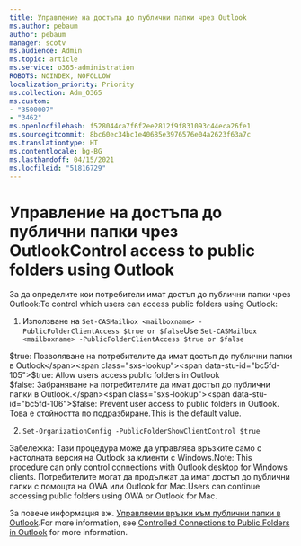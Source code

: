 ```yaml
---
title: Управление на достъпа до публични папки чрез Outlook
ms.author: pebaum
author: pebaum
manager: scotv
ms.audience: Admin
ms.topic: article
ms.service: o365-administration
ROBOTS: NOINDEX, NOFOLLOW
localization_priority: Priority
ms.collection: Adm_O365
ms.custom:
- "3500007"
- "3462"
ms.openlocfilehash: f528044ca7f6f2ee2812f9f831093c44eca26fe1
ms.sourcegitcommit: 8bc60ec34bc1e40685e3976576e04a2623f63a7c
ms.translationtype: HT
ms.contentlocale: bg-BG
ms.lasthandoff: 04/15/2021
ms.locfileid: "51816729"
---
```

# <a name="control-access-to-public-folders-using-outlook"></a><span data-ttu-id="bc5fd-102">Управление на достъпа до публични папки чрез Outlook</span><span class="sxs-lookup"><span data-stu-id="bc5fd-102">Control access to public folders using Outlook</span></span>

<span data-ttu-id="bc5fd-103">За да определите кои потребители имат достъп до публични папки чрез Outlook:</span><span class="sxs-lookup"><span data-stu-id="bc5fd-103">To control which users can access public folders using Outlook:</span></span>

1. <span data-ttu-id="bc5fd-104">Използване на `Set-CASMailbox <mailboxname> -PublicFolderClientAccess $true or $false`</span><span class="sxs-lookup"><span data-stu-id="bc5fd-104">Use `Set-CASMailbox <mailboxname> -PublicFolderClientAccess $true or $false`</span></span>

<span data-ttu-id="bc5fd-105">$true: Позволяване на потребителите да имат достъп до публични папки в Outlook</span><span class="sxs-lookup"><span data-stu-id="bc5fd-105">$true: Allow users access public folders in Outlook</span></span>  
<span data-ttu-id="bc5fd-106">$false: Забраняване на потребителите да имат достъп до публични папки в Outlook.</span><span class="sxs-lookup"><span data-stu-id="bc5fd-106">$false: Prevent user access to public folders in Outlook.</span></span> <span data-ttu-id="bc5fd-107">Това е стойността по подразбиране.</span><span class="sxs-lookup"><span data-stu-id="bc5fd-107">This is the default value.</span></span>  

2. `Set-OrganizationConfig -PublicFolderShowClientControl $true`

<span data-ttu-id="bc5fd-108">Забележка: Тази процедура може да управлява връзките само с настолната версия на Outlook за клиенти с Windows.</span><span class="sxs-lookup"><span data-stu-id="bc5fd-108">Note: This procedure can only control connections with Outlook desktop for Windows clients.</span></span> <span data-ttu-id="bc5fd-109">Потребителите могат да продължат да имат достъп до публични папки с помощта на OWA или Outlook for Mac.</span><span class="sxs-lookup"><span data-stu-id="bc5fd-109">Users can continue accessing public folders using OWA or Outlook for Mac.</span></span>

<span data-ttu-id="bc5fd-110">За повече информация вж. [Управляеми връзки към публични папки в Outlook](https://aka.ms/controlpf).</span><span class="sxs-lookup"><span data-stu-id="bc5fd-110">For more information, see [Controlled Connections to Public Folders in Outlook](https://aka.ms/controlpf) for more information.</span></span>
